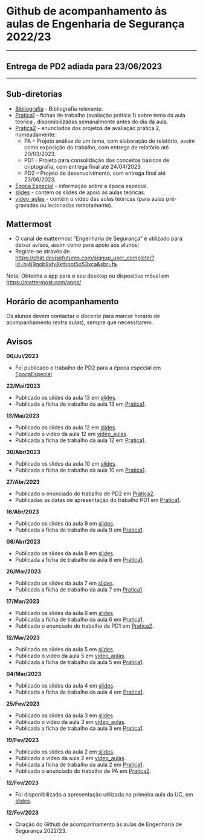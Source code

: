 # Github de acompanhamento às aulas de Engenharia de Segurança 2022/23

----

## Entrega de PD2 adiada para 23/06/2023

----

## Sub-diretorias

- [Bibliografia](Bibliografia) - Bibliografia relevante.
- [Pratica1](Pratica1) - fichas de trabalho (avaliação prática 1) sobre tema da aula teórica , disponibilizadas semanalmente antes do dia da aula.
- [Pratica2](Pratica2) - enunciados dos projetos de avaliação prática 2, nomeadamente:
  - PA – Projeto análise de um tema, com elaboração de relatório, assim como exposição do trabalho, com entrega de relatório até 20/03/2023.
  - PD1 - Projeto para consolidação dos conceitos básicos de criptografia, com entrega final até 24/04/2023.
  - PD2 – Projeto de desenvolvimento, com entrega final até 23/06/2023.
- [Época Especial](EpocaEspecial) - informação sobre a época especial.
- [slides](slides) - contém os slides de apoio às aulas teóricas.
- [video_aulas](video_aulas) - contém o video das aulas teóricas (para aulas pré-gravadas ou lecionadas remotamente).

## Mattermost

- O canal de mattermost “Engenharia de Segurança” é utilizado para deixar avisos, assim como para apoio aos alunos;
- Registe-se através de <https://chat.devisefutures.com/signup_user_complete/?id=hj4j9qob9idy8ktboot5o53xca&sbr=fa>.

Nota: Obtenha a app para o seu desktop ou dispositivo móvel em <https://mattermost.com/apps/>

## Horário de acompanhamento

Os alunos devem contactar o docente para marcar horário de acompanhamento (extra aulas), sempre que necessitarem.

## Avisos

**06/Jul/2023**

- Foi publicado o trabalho de PD2 para a época especial em [EpocaEspecial](EpocaEspecial)

**22/Mai/2023**

- Publicado os slides da aula 13 em [slides](slides).
- Publicada a ficha de trabalho da aula 13 em [Pratica1](Pratica1).

**13/Mai/2023**

- Publicado os slides da aula 12 em [slides](slides).
- Publicado o video da aula 12 em [video_aulas](video_aulas).
- Publicada a ficha de trabalho da aula 12 em [Pratica1](Pratica1).

**30/Abr/2023**

- Publicado os slides da aula 10 em [slides](slides).
- Publicada a ficha de trabalho da aula 10 em [Pratica1](Pratica1).

**27/Abr/2023**

- Publicado o enunciado do trabalho de PD2 em [Pratica2](Pratica2).
- Publicadas as datas de apresentação do trabalho PD1 em [Pratica1](Pratica1).

**16/Abr/2023**

- Publicado os slides da aula 9 em [slides](slides).
- Publicada a ficha de trabalho da aula 9 em [Pratica1](Pratica1).

**08/Abr/2023**

- Publicado os slides da aula 8 em [slides](slides).
- Publicada a ficha de trabalho da aula 8 em [Pratica1](Pratica1).

**26/Mar/2023**

- Publicado os slides da aula 7 em [slides](slides).
- Publicada a ficha de trabalho da aula 7 em [Pratica1](Pratica1).

**17/Mar/2023**

- Publicado os slides da aula 6 em [slides](slides).
- Publicada a ficha de trabalho da aula 6 em [Pratica1](Pratica1).
- Publicado o enunciado do trabalho de PD1 em [Pratica2](Pratica2).

**12/Mar/2023**

- Publicado os slides da aula 5 em [slides](slides).
- Publicado o video da aula 5 em [video_aulas](video_aulas).
- Publicada a ficha de trabalho da aula 5 em [Pratica1](Pratica1).

**04/Mar/2023**

- Publicado os slides da aula 4 em [slides](slides).
- Publicada a ficha de trabalho da aula 4 em [Pratica1](Pratica1).

**25/Fev/2023**

- Publicado os slides da aula 3 em [slides](slides).
- Publicado o video da aula 3 em [video_aulas](video_aulas).
- Publicada a ficha de trabalho da aula 3 em [Pratica1](Pratica1).

**19/Fev/2023**

- Publicado os slides da aula 2 em [slides](slides).
- Publicado o video da aula 2 em [video_aulas](video_aulas).
- Publicada a ficha de trabalho da aula 2 em [Pratica1](Pratica1).
- Publicado o enunciado do trabalho de PA em [Pratica2](Pratica2).

**12/Fev/2023**

- Foi disponibilizado a apresentação utilizada na primeira aula da UC, em [slides](slides).

**12/Fev/2023**

- Criação do Github de acompanhamento às aulas de Engenharia de Segurança 2022/23.


